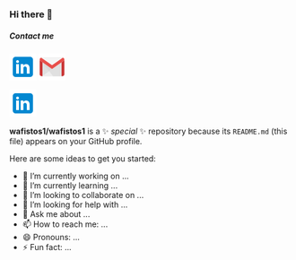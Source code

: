 ### Hi there 👋
##### Contact me



[![LinkedIn][lk]]('https://www.linkedin.com/in/ouafi-mameri-4719488b/')
![Gmail][gl]

 [![My Twitter](./images/linkedin.png)]('http://twitter.com/wafi_Mameri/')

[lk]: ./images/linkedin.png "Wafi LinkedIn"
[gl]: ./images/gmail.png "mameri.wafi@gmail.com"
[tw]: ./images/twitter.png "Wafi Twitter"


**wafistos1/wafistos1** is a ✨ _special_ ✨ repository because its `README.md` (this file) appears on your GitHub profile.

Here are some ideas to get you started:

- 🔭 I’m currently working on ...
- 🌱 I’m currently learning ...
- 👯 I’m looking to collaborate on ...
- 🤔 I’m looking for help with ...
- 💬 Ask me about ...
- 📫 How to reach me: ...
- 😄 Pronouns: ...
- ⚡ Fun fact: ...

